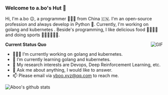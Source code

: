 ### Welcome to a.bo's Hut 👋



Hi, I'm a.bo 😉, a programmer 👨🏻‍💻 from China 🇨🇳. I'm an open-source profession and always develop in Python 🐍. Currently, I'm working on golang and kubernetes . Beside's programming, I like delicious food 🥗🥩🌮🍣 and doing sports 🏃⛹️‍♂️🏋🏼‍♂️.

  <img align="right" alt="GIF" src="https://media.giphy.com/media/iIqmM5tTjmpOB9mpbn/giphy.gif" />

**Current Status Quo**

- 👨🏻‍💻 I’m currently working on golang and kubernetes.
- 🌱 I’m currently learning golang and kubernetes.
- 🤔 My research interests are Devops, Deep Reinforcement Learning, etc.
- 💬 Ask me about anything, I would like to answer.
- 📫 Please email via yboo.xyz@qq.com to reach me.

![Aboo's github stats](https://github-readme-stats.vercel.app/api?username=a-bo&show_icons=true&hide_border=true)
